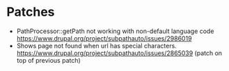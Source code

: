 # Patches
- PathProcessor::getPath not working with non-default language code https://www.drupal.org/project/subpathauto/issues/2986019
- Shows page not found when url has special characters. https://www.drupal.org/project/subpathauto/issues/2865039 (patch on top of previous patch)

